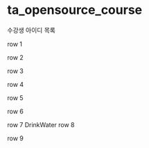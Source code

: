 # ta_opensource_course

수강생 아이디 목록

row 1

row 2

row 3

row 4

row 5

row 6

row 7
DrinkWater
row 8

row 9
